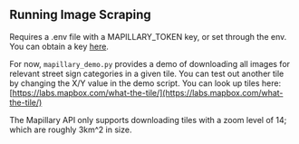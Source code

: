 ## Running Image Scraping

Requires a .env file with a MAPILLARY_TOKEN key, or set through the env.
You can obtain a key [here](https://www.mapillary.com/dashboard/developers).

For now, `mapillary_demo.py` provides a demo of downloading all images for relevant street sign categories in a given tile. You can test out another tile by changing the X/Y value in the demo script. You can look up tiles here: [https://labs.mapbox.com/what-the-tile/](https://labs.mapbox.com/what-the-tile/)

The Mapillary API only supports downloading tiles with a zoom level of 14; which are roughly 3km^2 in size.
